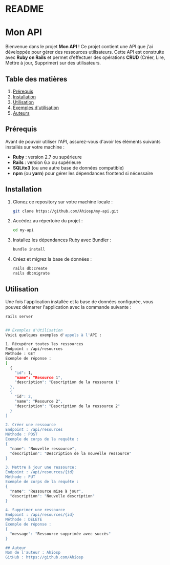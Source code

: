 # README
# Mon API

Bienvenue dans le projet **Mon API** ! Ce projet contient une API que j'ai développée pour gérer des ressources utilisateurs. Cette API est construite avec **Ruby on Rails** et permet d'effectuer des opérations **CRUD** (Créer, Lire, Mettre à jour, Supprimer) sur des utilisateurs.

## Table des matières
1. [Prérequis](#prérequis)
2. [Installation](#installation)
3. [Utilisation](#utilisation)
4. [Exemples d'utilisation](#exemples-dutilisation)
5. [Auteurs](#auteurs)

## Prérequis
Avant de pouvoir utiliser l'API, assurez-vous d'avoir les éléments suivants installés sur votre machine :

- **Ruby** : version 2.7 ou supérieure
- **Rails** : version 6.x ou supérieure
- **SQLite3** (ou une autre base de données compatible)
- **npm** (ou **yarn**) pour gérer les dépendances frontend si nécessaire

## Installation

1. Clonez ce repository sur votre machine locale :
    ```bash
    git clone https://github.com/Ahiosp/my-api.git
    ```

2. Accédez au répertoire du projet :
    ```bash
    cd my-api
    ```

3. Installez les dépendances Ruby avec Bundler :
    ```bash
    bundle install
    ```

4. Créez et migrez la base de données :
    ```bash
    rails db:create
    rails db:migrate
    ```

## Utilisation

Une fois l'application installée et la base de données configurée, vous pouvez démarrer l'application avec la commande suivante :

```bash
rails server


## Exemples d'Utilisation
Voici quelques exemples d'appels à l'API :

1. Récupérer toutes les ressources
Endpoint : /api/resources
Méthode : GET
Exemple de réponse :
[
  {
    "id": 1,
    "name": "Resource 1",
    "description": "Description de la ressource 1"
  },
  {
    "id": 2,
    "name": "Resource 2",
    "description": "Description de la ressource 2"
  }
]

2. Créer une ressource
Endpoint : /api/resources
Méthode : POST
Exemple de corps de la requête :
{
  "name": "Nouvelle ressource",
  "description": "Description de la nouvelle ressource"
}

3. Mettre à jour une ressource:
Endpoint : /api/resources/{id}
Méthode : PUT
Exemple de corps de la requête :
{
  "name": "Ressource mise à jour",
  "description": "Nouvelle description"
}

4. Supprimer une ressource
Endpoint : /api/resources/{id}
Méthode : DELETE
Exemple de réponse :
{
  "message": "Ressource supprimée avec succès"
}

## Auteur
Nom de l'auteur : Ahiosp
GitHub : https://github.com/Ahiosp
